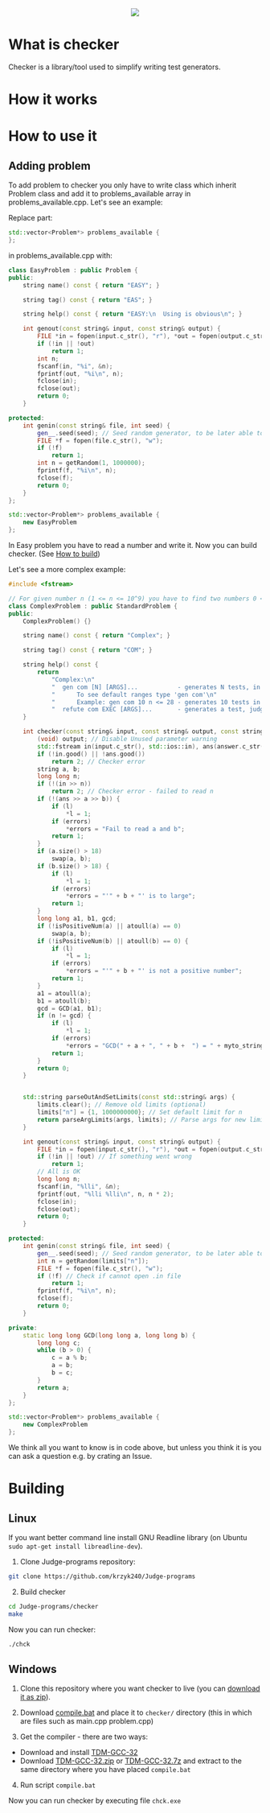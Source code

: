 <div align="center">
  <img src="http://krzyk240.github.io/img/checker.png"/>
</div>

# What is checker

Checker is a library/tool used to simplify writing test generators.

# How it works
# How to use it
## Adding problem

To add problem to checker you only have to write class which inherit Problem class and add it to problems_available array in problems_available.cpp. Let's see an example:

Replace part:
```C++
std::vector<Problem*> problems_available {
};
```

in problems_available.cpp with:

```C++
class EasyProblem : public Problem {
public:
    string name() const { return "EASY"; }

    string tag() const { return "EAS"; }

    string help() const { return "EASY:\n  Using is obvious\n"; }

    int genout(const string& input, const string& output) {
        FILE *in = fopen(input.c_str(), "r"), *out = fopen(output.c_str(), "w");
        if (!in || !out)
            return 1;
        int n;
        fscanf(in, "%i", &n);
        fprintf(out, "%i\n", n);
        fclose(in);
        fclose(out);
        return 0;
    }

protected:
    int genin(const string& file, int seed) {
        gen__.seed(seed); // Seed random generator, to be later able to use getRandom()
        FILE *f = fopen(file.c_str(), "w");
        if (!f)
            return 1;
        int n = getRandom(1, 1000000);
        fprintf(f, "%i\n", n);
        fclose(f);
        return 0;
    }
};

std::vector<Problem*> problems_available {
    new EasyProblem
};
```

In Easy problem you have to read a number and write it. Now you can build checker. (See [How to build](#building))

Let's see a more complex example:

```C++
#include <fstream>

// For given number n (1 <= n <= 10^9) you have to find two numbers 0 < a, b < 10^18 for which GCD(a, b) = n
class ComplexProblem : public StandardProblem {
public:
    ComplexProblem() {}

    string name() const { return "Complex"; }

    string tag() const { return "COM"; }

    string help() const {
        return
            "Complex:\n"
            "  gen com [N] [ARGS]...           - generates N tests, in ARGS you can use comparisons to set variables: n\n"
            "      To see default ranges type 'gen com'\n"
            "      Example: gen com 10 n <= 28 - generates 10 tests in which n <= 28\n"
            "  refute com EXEC [ARGS]...       - generates a test, judges EXEC on it and repeats until a refuting test is found. In ARGS you can use comparisons as in command 'gen'\n";
    }

    int checker(const string& input, const string& output, const string& answer, size_t* l = nullptr, string* errors = nullptr) {
        (void) output; // Disable Unused parameter warning
        std::fstream in(input.c_str(), std::ios::in), ans(answer.c_str(), std::ios::in);
        if (!in.good() || !ans.good())
            return 2; // Checker error
        string a, b;
        long long n;
        if (!(in >> n))
            return 2; // Checker error - failed to read n
        if (!(ans >> a >> b)) {
            if (l)
                *l = 1;
            if (errors)
                *errors = "Fail to read a and b";
            return 1;
        }
        if (a.size() > 18)
            swap(a, b);
        if (b.size() > 18) {
            if (l)
                *l = 1;
            if (errors)
                *errors = "'" + b + "' is to large";
            return 1;
        }
        long long a1, b1, gcd;
        if (!isPositiveNum(a) || atoull(a) == 0)
            swap(a, b);
        if (!isPositiveNum(b) || atoull(b) == 0) {
            if (l)
                *l = 1;
            if (errors)
                *errors = "'" + b + "' is not a positive number";
            return 1;
        }
        a1 = atoull(a);
        b1 = atoull(b);
        gcd = GCD(a1, b1);
        if (n != gcd) {
            if (l)
                *l = 1;
            if (errors)
                *errors = "GCD(" + a + ", " + b +  ") = " + myto_string(gcd) + " != " + myto_string(n);
            return 1;
        }
        return 0;
    }


    std::string parseOutAndSetLimits(const std::string& args) {
        limits.clear(); // Remove old limits (optional)
        limits["n"] = {1, 1000000000}; // Set default limit for n
        return parseArgLimits(args, limits); // Parse args for new limits, set them and return other arguments (these which don't set limits)
    }

    int genout(const string& input, const string& output) {
        FILE *in = fopen(input.c_str(), "r"), *out = fopen(output.c_str(), "w");
        if (!in || !out) // If something went wrong
            return 1;
        // All is OK
        long long n;
        fscanf(in, "%lli", &n);
        fprintf(out, "%lli %lli\n", n, n * 2);
        fclose(in);
        fclose(out);
        return 0;
    }

protected:
    int genin(const string& file, int seed) {
        gen__.seed(seed); // Seed random generator, to be later able to use getRandom()
        int n = getRandom(limits["n"]);
        FILE *f = fopen(file.c_str(), "w");
        if (!f) // Check if cannot open .in file
            return 1;
        fprintf(f, "%i\n", n);
        fclose(f);
        return 0;
    }

private:
    static long long GCD(long long a, long long b) {
        long long c;
        while (b > 0) {
            c = a % b;
            a = b;
            b = c;
        }
        return a;
    }
};

std::vector<Problem*> problems_available {
    new ComplexProblem
};

```

We think all you want to know is in code above, but unless you think it is you can ask a question e.g. by crating an Issue.

# Building

## Linux
If you want better command line install GNU Readline library (on Ubuntu `sudo apt-get install libreadline-dev`).

1. Clone Judge-programs repository:

  ```sh
  git clone https://github.com/krzyk240/Judge-programs
  ```

2. Build checker

  ```sh
  cd Judge-programs/checker
  make
  ```
Now you can run checker:
  ```sh
  ./chck
  ```

## Windows

1. Clone this repository where you want checker to live (you can [download it as zip](https://github.com/krzyk240/Judge-programs/archive/master.zip)).

2. Download [compile.bat](https://github.com/krzyk240/Judge-programs/releases/download/vWIN/compile.bat) and place it to `checker/` directory (this in which are files such as main.cpp problem.cpp)

3. Get the compiler - there are two ways:
 - Download and install [TDM-GCC-32](http://sourceforge.net/projects/tdm-gcc/files/TDM-GCC%20Installer/tdm-gcc-4.8.1-3.exe/download)
 - Download [TDM-GCC-32.zip](https://github.com/krzyk240/Judge-programs/releases/download/vWIN/TDM-GCC-32.zip) or [TDM-GCC-32.7z](https://github.com/krzyk240/Judge-programs/releases/download/vWIN/TDM-GCC-32.7z) and extract to the same directory where you have placed `compile.bat`

4. Run script `compile.bat`

Now you can run checker by executing file `chck.exe`
